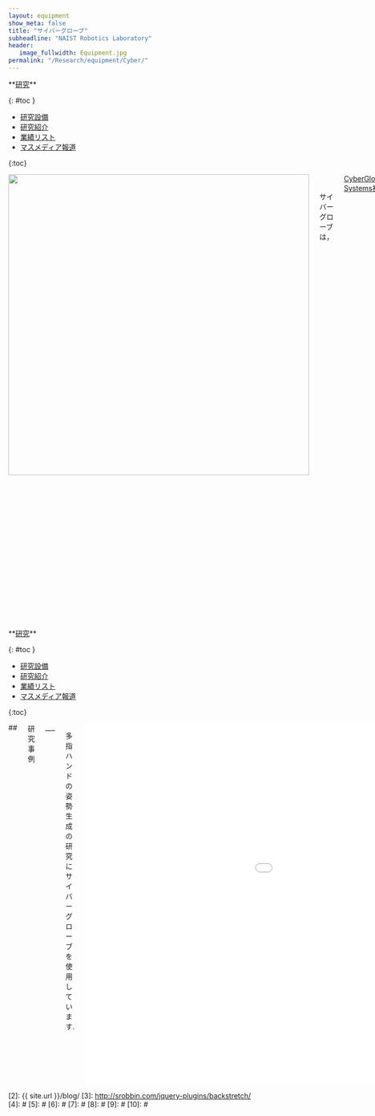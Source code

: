 ```yaml
---
layout: equipment
show_meta: false
title: "サイバーグローブ"
subheadline: "NAIST Robotics Laboratory"
header:
   image_fullwidth: Equipment.jpg
permalink: "/Research/equipment/Cyber/"
---
```


<div class="row">
<div class="medium-4 medium-push-8 columns" markdown="1">
<div class="panel radius" markdown="1">
**<a href="{{ site.url }}{{ site.baseurl }}/Research/">研究</a>**

{: #toc }
*  <a href="{{ site.url }}{{ site.baseurl }}/Research/equipment/">研究設備</a>  
*  <a href="{{ site.url }}{{ site.baseurl }}/Research/topics/">研究紹介</a>  
*  <a href="{{ site.url }}{{ site.baseurl }}/Research/publication/">業績リスト</a>  
*  <a href="{{ site.url }}{{ site.baseurl }}/Research/press/">マスメディア報道</a>  

{:toc}
</div>
</div><!-- /.medium-4.columns -->

<div class="medium-8 medium-pull-4 columns" markdown="1">
<div style="text-align:center">
<img class="t50" src="{{ site.urlimg }}cyverglove.jpg" alt="" style="width: 600px;" style="height: 350px;">
</div>
<br/>
<br/>
サイバーグローブは，<a href="http://www.cyberglovesystems.com/index.php">CyberGlove Systems社</a>が開発した人間の指の関節角度を計測するグローブです．

18個の角度センサが取り付けられており，指の位置と動きを正確かつ高速に読み取ることができます．

無線を利用してデータを転送するため，作業時の自由度が高くなっています

<div class="image_margin" style>
    
</div>

</div>
</div><!-- /.row -->

<div class="row">
<div class="medium-4 medium-push-8 columns" markdown="1">
<div class="panel radius" markdown="1">
**<a href="{{ site.url }}{{ site.baseurl }}/Research/">研究</a>**

{: #toc }
*  <a href="{{ site.url }}{{ site.baseurl }}/Research/equipment/">研究設備</a>  
*  <a href="{{ site.url }}{{ site.baseurl }}/Research/topics/">研究紹介</a>  
*  <a href="{{ site.url }}{{ site.baseurl }}/Research/publication/">業績リスト</a>  
*  <a href="{{ site.url }}{{ site.baseurl }}/Research/press/">マスメディア報道</a>  

{:toc}
</div>
</div><!-- /.medium-4.columns -->

<div class="medium-8 medium-pull-4 columns" markdown="1">
## <span style="font-size: 100%">研究事例</span>
___

多指ハンドの姿勢生成の研究にサイバーグローブを使用しています.
 
<div style="text-align:center">
<div class="flex-video">
        <iframe width="1280" height="720" src="//www.youtube.com/embed/odD9zXBOU08" frameborder="0" allowfullscreen></iframe>
</div>
</div>

## <span style="font-size: 100%">キーワード</span>
___
モーションキャプチャ，データグローブ
</div> 
</div><!-- /.row -->



 [1]: http://kramdown.gettalong.org/converter/html.html#toc
 [2]: {{ site.url }}/blog/
 [3]: http://srobbin.com/jquery-plugins/backstretch/
 [4]: #
 [5]: #
 [6]: #
 [7]: #
 [8]: #
 [9]: #
 [10]: #
